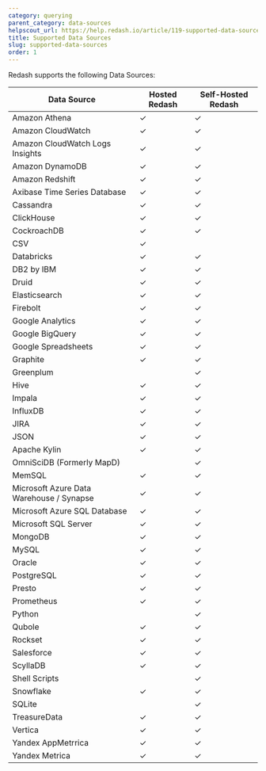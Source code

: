 ```yaml
---
category: querying
parent_category: data-sources
helpscout_url: https://help.redash.io/article/119-supported-data-sources
title: Supported Data Sources
slug: supported-data-sources
order: 1
---
```


Redash supports the following Data Sources:

| Data Source                              | Hosted Redash | Self-Hosted Redash |
| ---------------------------------------- | ------------- | ------------------ |
| Amazon Athena                            | ✓             | ✓                  |
| Amazon CloudWatch                        | ✓             | ✓                  |
| Amazon CloudWatch Logs Insights          | ✓             | ✓                  |
| Amazon DynamoDB                          | ✓             | ✓                  |
| Amazon Redshift                          | ✓             | ✓                  |
| Axibase Time Series Database             | ✓             | ✓                  |
| Cassandra                                | ✓             | ✓                  |
| ClickHouse                               | ✓             | ✓                  |
| CockroachDB                              | ✓             | ✓                  |
| CSV                                      | ✓             |                    |
| Databricks                               | ✓             | ✓                  |
| DB2 by IBM                               | ✓             | ✓                  |
| Druid                                    | ✓             | ✓                  |
| Elasticsearch                            | ✓             | ✓                  |
| Firebolt                                 | ✓             | ✓                  |
| Google Analytics                         | ✓             | ✓                  |
| Google BigQuery                          | ✓             | ✓                  |
| Google Spreadsheets                      | ✓             | ✓                  |
| Graphite                                 | ✓             | ✓                  |
| Greenplum                                |               | ✓                  |
| Hive                                     | ✓             | ✓                  |
| Impala                                   | ✓             | ✓                  |
| InfluxDB                                 | ✓             | ✓                  |
| JIRA                                     | ✓             | ✓                  |
| JSON                                     | ✓             | ✓                  |
| Apache Kylin                             | ✓             | ✓                  |
| OmniSciDB (Formerly MapD)                |               | ✓                  |
| MemSQL                                   | ✓             | ✓                  |
| Microsoft Azure Data Warehouse / Synapse | ✓             | ✓                  |
| Microsoft Azure SQL Database             | ✓             | ✓                  |
| Microsoft SQL Server                     | ✓             | ✓                  |
| MongoDB                                  | ✓             | ✓                  |
| MySQL                                    | ✓             | ✓                  |
| Oracle                                   | ✓             | ✓                  |
| PostgreSQL                               | ✓             | ✓                  |
| Presto                                   | ✓             | ✓                  |
| Prometheus                               | ✓             | ✓                  |
| Python                                   |               | ✓                  |
| Qubole                                   | ✓             | ✓                  |
| Rockset                                  | ✓             | ✓                  |
| Salesforce                               | ✓             | ✓                  |
| ScyllaDB                                 | ✓             | ✓                  |
| Shell Scripts                            |               | ✓                  |
| Snowflake                                | ✓             | ✓                  |
| SQLite                                   |               | ✓                  |
| TreasureData                             | ✓             | ✓                  |
| Vertica                                  | ✓             | ✓                  |
| Yandex AppMetrrica                       | ✓             | ✓                  |
| Yandex Metrica                           | ✓             | ✓                  |
